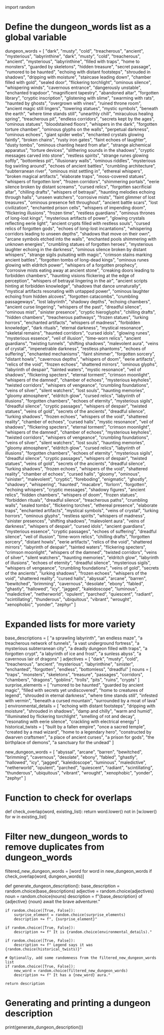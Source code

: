 import random
# Define the dungeon_words list as a global variable
dungeon_words = [
    "dark", "musty", "cold", "treacherous", "ancient", "mysterious", "labyrinthine",
    "dark", "musty", "cold", "treacherous", "ancient", "mysterious", "labyrinthine",
    "filled with traps", "home to monsters", "guarded by skeletons", "hidden treasure",
    "secret passage", "rumored to be haunted", "echoing with distant footsteps", "shrouded in shadows",
    "dripping with moisture", "staircase leading down", "chamber filled with gold", "sealed door",
    "flickering torchlight", "ominous silence", "whispering winds", "cavernous entrance", "dangerously unstable",
    "enchanted trapdoor", "magnificent tapestry", "abandoned altar", "forgotten library", "cryptic inscription",
    "glistening with slime", "swarming with rats", "haunted by ghosts", "overgrown with vines", "ruined throne room",
    "ancient magic still lingers", "towering statues", "mystic symbols", "beneath the earth", "where time stands still",
    "unearthly chill", "miraculous healing spring", "treacherous pit", "endless corridors", "secrets kept by the ages",
    "ominous statues", "bloodstained floors", "whispers in the dark", "forgotten torture chamber",
    "ominous glyphs on the walls", "perpetual darkness", "ominous echoes", "giant spider webs",
    "enchanted crystals glowing faintly", "broken chains", "rusty iron gates", "faint echoes of laughter",
    "dusty tombs", "ominous chanting heard from afar", "strange alchemical apparatus", "torture devices",
    "slithering sounds in the shadows", "cryptic messages carved into stone", "restless spirits",
    "strange runes glowing softly", "bottomless pit", "illusionary walls", "ominous riddles",
    "mysterious fog swirling around", "echoes of ancient battles", "crumbling architecture", "subterranean river",
    "ominous mist settling in", "ethereal whispers", "broken magical artifacts", "elaborate traps",
    "moss-covered statues", "whispers of forgotten lore", "frozen corridors", "shimmering portals",
    "eerie silence broken by distant screams", "cursed relics", "forgotten sacrificial altar", "chilling drafts",
    "whispers of betrayal", "haunting melodies echoing through halls", "unseen watchers", "corrosive mists",
    "faint glimmer of lost treasures", "ominous presence felt throughout", "ancient battle scars", "lost civilization",
    "enchanted prison cells", "whispers of impending doom", "flickering illusions", "frozen time",
    "restless guardians", "ominous thrones of long-lost kings", "mysterious artifacts of power",
    "glowing crystals reflecting eerie light", "ancient crypts filled with restless souls", "cursed relics of forgotten gods",
    "echoes of long-lost incantations", "whispering corridors leading to unseen depths", "shadows that move on their own",
    "arcane symbols etched into the walls", "enchanted pools shimmering with unknown energies", "crumbling statues of forgotten heroes",
    "mysterious laughter echoing in the darkness", "ominous silence broken by distant whispers", "strange sigils pulsating with magic",
    "crimson stains marking ancient battles", "forgotten tombs of long-dead kings", "ominous runes glowing with eldritch power",
    "whispers of a forgotten prophecy", "corrosive mists eating away at ancient stone", "creaking doors leading to forbidden chambers",
    "haunting visions flickering at the edge of perception", "whispers of betrayal lingering in the air", "ancient scripts hinting at forbidden knowledge",
    "shadows that dance unnaturally", "mystical artifacts resonating with untapped power", "ominous laughter echoing from hidden alcoves", 
    "forgotten catacombs", "crumbling passageways", "lost labyrinth", "shadowy depths", "echoing chambers",
    "ancient curse lingering", "whispers of the past", "dreadful silence", "ominous mist", "sinister presence",
    "cryptic hieroglyphs", "chilling drafts", "hidden chambers", "treacherous pathways", "frozen statues",
    "lurking horrors", "enchanted artifacts", "whispers of madness", "forbidden knowledge", "dark rituals",
    "eternal darkness", "mystical resonance", "skeletal remains", "haunted corridors", "cursed idols",
    "glowing runes", "mysterious essence", "veil of illusion", "time-worn relics", "ancient guardians",
    "twisting tunnels", "shifting shadows", "malevolent aura", "veins of crystal", "impenetrable darkness",
    "restless phantoms", "echoes of suffering", "enchanted mechanisms", "faint shimmer", "forgotten sorcery",
    "distant howls", "cavernous depths", "whispers of doom", "eerie artifacts", "relics of the void",
    "frozen echoes", "shattered mirrors", "ominous glyphs", "labyrinth of despair", "tainted waters",
    "mystic resonance", "veil of shadows", "flickering specters", "eternal torment", "crimson moonlight",
    "whispers of the damned", "chamber of echoes", "mysterious keyholes", "twisted corridors", "whispers of vengeance",
    "crumbling foundations", "veins of silver", "silent watchers", "lost souls", "haunting memories",
    "gloomy atmosphere", "eldritch glow", "cursed relics", "labyrinth of illusions", "forgotten chambers",
    "echoes of eternity", "mysterious sigils", "dreadful silence", "cryptic passages", "whispers of despair",
    "twisted statues", "veins of gold", "secrets of the ancients", "dreadful silence", "lurking shadows",
    "frozen echoes", "whispers of the void", "shattered reality", "chamber of echoes", "cursed halls",
    "mystic resonance", "veil of shadows", "flickering specters", "eternal torment", "crimson moonlight",
    "whispers of the damned", "chamber of echoes", "mysterious keyholes", "twisted corridors", "whispers of vengeance",
    "crumbling foundations", "veins of silver", "silent watchers", "lost souls", "haunting memories",
    "gloomy atmosphere", "eldritch glow", "cursed relics", "labyrinth of illusions", "forgotten chambers",
    "echoes of eternity", "mysterious sigils", "dreadful silence", "cryptic passages", "whispers of despair",
    "twisted statues", "veins of gold", "secrets of the ancients", "dreadful silence", "lurking shadows",
    "frozen echoes", "whispers of the void", "shattered reality", "chamber of echoes", "cursed halls", "gloomy", "ominous", "sinister", "malevolent", "cryptic", "foreboding", "enigmatic", "ghostly", "shadowy", "whispering", "haunted", "macabre", "forlorn", "forgotten", "echoing whispers", "cryptic messages", "shadowy figures", "ancient relics", "hidden chambers", "whispers of doom", "frozen statues", "forbidden rituals", "dreadful silence", "treacherous paths", "crumbling walls", "sealed tombs", "flickering torches", "ethereal presence", "elaborate traps", "enchanted artifacts", "mystical symbols", "veins of crystal", "lurking horrors", "ominous glyphs", "restless spirits", "whispers of madness", "sinister presences", "shifting shadows", "malevolent aura", "veins of darkness", "whispers of despair", "cursed idols", "ancient guardians", "mysterious essence", "cryptic passages", "echoes of suffering", "dreadful silence", "veil of illusion", "time-worn relics", "chilling drafts", "forgotten sorcery", "distant howls", "eerie artifacts", "relics of the void", "shattered mirrors", "labyrinth of despair", "tainted waters", "flickering specters", "crimson moonlight", "whispers of the damned", "twisted corridors", "veins of silver", "silent watchers", "haunting memories", "eldritch glow", "labyrinth of illusions", "echoes of eternity", "dreadful silence", "mysterious sigils", "whispers of vengeance", "crumbling foundations", "veins of gold", "secrets of the ancients", "lurking shadows", "frozen echoes", "whispers of the void", "shattered reality", "cursed halls", "abyssal", "arcane", "barren", "bewitched", "brimming", "cavernous", "desolate", "ebony", "fabled", "ghastly",
    "hallowed", "icy", "jagged", "kaleidoscope", "luminous", "maledictive", "netherworld", "opulent", "parched", "quiescent",
    "radiant", "scintillating", "thunderous", "ubiquitous", "vibrant", "wrought", "xenophobic", "yonder", "zephyr"
]
# Expanded lists for more variety
base_descriptions = [
    "a sprawling labyrinth", "an endless maze", "a treacherous network of tunnels",
    "a vast underground fortress", "a mysterious subterranean city", "a deadly dungeon filled with traps",
    "a forgotten crypt", "a labyrinth of ice and frost", "a sunless abyss", "a cavernous lair of dragons"
]
adjectives = [
    "dark", "musty", "cold", "treacherous", "ancient", "mysterious", "labyrinthine",
    "sinister", "enchanted", "forgotten", "endless", "bottomless", "dreadful"
]
nouns = [
    "traps", "monsters", "skeletons", "treasure", "passages", "corridors", "chambers",
    "dragons", "goblins", "trolls", "pits", "ruins", "crypts"
]
surprise_elements = [
    "rumored to be haunted", "guarded by ancient magic", "filled with secrets yet undiscovered",
    "home to creatures of legend", "shrouded in eternal darkness", "where time stands still",
    "infested with vermin", "beneath a cursed mountain", "surrounded by a moat of lava"
]
environmental_details = [
    "echoing with distant footsteps", "dripping with moisture", "shrouded in shadows",
    "damp and chilly", "warm and humid", "illuminated by flickering torchlight",
    "smelling of rot and decay", "resonating with eerie silence", "crackling with electrical energy"
]
historical_twists = [
    "built by a fallen empire", "once a sacred temple", "created by a mad wizard",
    "home to a legendary hero", "constructed by dwarven craftsmen", "a place of ancient curses",
    "a prison for gods", "the birthplace of demons", "a sanctuary for the undead"
]

new_dungeon_words = [
    "abyssal", "arcane", "barren", "bewitched", "brimming", "cavernous", "desolate", "ebony", "fabled", "ghastly",
    "hallowed", "icy", "jagged", "kaleidoscope", "luminous", "maledictive", "netherworld", "opulent", "parched", "quiescent",
    "radiant", "scintillating", "thunderous", "ubiquitous", "vibrant", "wrought", "xenophobic", "yonder", "zephyr"
]

# Function to check for overlaps
def check_overlap(word, existing_list):
    return word.lower() not in [w.lower() for w in existing_list]

# Filter new_dungeon_words to remove duplicates from dungeon_words
filtered_new_dungeon_words = [word for word in new_dungeon_words if check_overlap(word, dungeon_words)]

def generate_dungeon_description():
    base_description = random.choice(base_descriptions)
    adjective = random.choice(adjectives)
    noun = random.choice(nouns)
    description = f"{base_description} of {adjective} {noun} await the brave adventurer."
    
    if random.choice([True, False]):
        surprise_element = random.choice(surprise_elements)
        description += f", {surprise_element}"
    
    if random.choice([True, False]):
        description += f" It is {random.choice(environmental_details)."
    
    if random.choice([True, False]):
        description += f" Legend says it was {random.choice(historical_twists)}"
    
    # Optionally, add some randomness from the filtered_new_dungeon_words list
    if random.choice([True, False]):
        new_word = random.choice(filtered_new_dungeon_words)
        description += f" It has a {new_word} aura."
    
    return description

# Generating and printing a dungeon description
print(generate_dungeon_description())